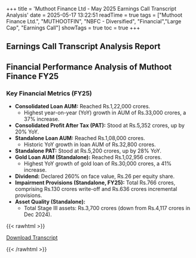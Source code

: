 +++
title = 'Muthoot Finance Ltd - May 2025 Earnings Call Transcript Analysis'
date = 2025-05-17 13:22:51
readTime = true
tags = ["Muthoot Finance Ltd.", "MUTHOOTFIN", "NBFC - Diversified", "Financial","Large Cap", "Earnings Call"]
showTags = true
toc = true
+++



## Earnings Call Transcript Analysis Report
## Financial Performance Analysis of Muthoot Finance FY25

### Key Financial Metrics (FY25)

*   **Consolidated Loan AUM:** Reached Rs.1,22,000 crores.
    *   Highest year-on-year (YoY) growth in AUM of Rs.33,000 crores, a 37% increase.
*   **Consolidated Profit After Tax (PAT):** Stood at Rs.5,352 crores, up by 20% YoY.
*   **Standalone Loan AUM:** Reached Rs.1,08,000 crores.
    *   Historic YoY growth in loan AUM of Rs.32,800 crores.
*   **Standalone PAT:** Stood at Rs.5,200 crores, up by 28% YoY.
*   **Gold Loan AUM (Standalone):** Reached Rs.1,02,956 crores.
    *   Highest YoY growth of gold loan of Rs.30,000 crores, a 41% increase.
*   **Dividend:** Declared 260% on face value, Rs.26 per equity share.
*   **Impairment Provisions (Standalone, FY25):** Total Rs.766 crores, comprising Rs.130 crores write-off and Rs.636 crores incremental provisions.
*   **Asset Quality (Standalone):**
    *   Total Stage III assets: Rs.3,700 crores (down from Rs.4,117 crores in Dec 2024).



{{< rawhtml >}}

<div class="button-container">    
    <a href="https://www.bseindia.com/stockinfo/AnnPdfOpen.aspx?Pname=ebd88182-b14a-4be2-b76a-24756a6b75d2.pdf" target="_blank" class="report-button">
      <i class="fas fa-file-pdf"></i> Download Transcript
    </a>
</div>
    
{{< /rawhtml >}}
